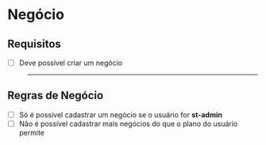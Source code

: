 # Negócio

## Requisitos

- [ ] Deve possível criar um negócio

> ---

## Regras de Negócio

- [ ] Só é possível cadastrar um negócio se o usuário for **st-admin**
- [ ] Não é possível cadastrar mais negócios do que o plano do usuário permite

